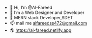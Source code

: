 - 👋 Hi, I’m @Al-Fareed
- 👀 I’m a Web Designer and Developer
- 🌱 MERN stack Developer,SDET
- 📫 mail me alfareedss472@gmail.com
- 🌎 https://al-fareed.netlify.app

<!---
Al-Fareed/Al-Fareed is a ✨ special ✨ repository because its `README.md` (this file) appears on your GitHub profile.
You can click the Preview link to take a look at your changes.
--->
